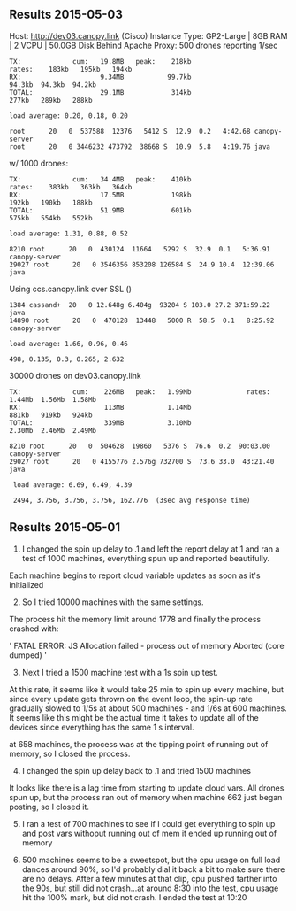 Results 2015-05-03
------------------------------------------------------------------------------------------------
Host: http://dev03.canopy.link (Cisco)
Instance Type: GP2-Large | 8GB RAM | 2 VCPU | 50.0GB Disk
Behind Apache Proxy: 
500 drones reporting 1/sec

    TX:             cum:   19.8MB   peak:    218kb                                    rates:    183kb   195kb   194kb
    RX:                    9.34MB           99.7kb                                             94.3kb  94.3kb  94.2kb
    TOTAL:                 29.1MB            314kb                                              277kb   289kb   288kb

    load average: 0.20, 0.18, 0.20

    root      20   0  537588  12376   5412 S  12.9  0.2   4:42.68 canopy-server       
    root      20   0 3446232 473792  38668 S  10.9  5.8   4:19.76 java      


w/ 1000 drones:
    
    TX:             cum:   34.4MB   peak:    410kb                               rates:    383kb   363kb   364kb
    RX:                    17.5MB            198kb                                         192kb   190kb   188kb
    TOTAL:                 51.9MB            601kb                                         575kb   554kb   552kb

    load average: 1.31, 0.88, 0.52

    8210 root      20   0  430124  11664   5292 S  32.9  0.1   5:36.91 canopy-server                           
    29027 root      20   0 3546356 853208 126584 S  24.9 10.4  12:39.06 java          

Using ccs.canopy.link over SSL ()

    1384 cassand+  20   0 12.648g 6.404g  93204 S 103.0 27.2 371:59.22 java                                    
    14890 root      20   0  470128  13448   5000 R  58.5  0.1   8:25.92 canopy-server  

    load average: 1.66, 0.96, 0.46

    498, 0.135, 0.3, 0.265, 2.632


30000 drones on dev03.canopy.link

    TX:             cum:    226MB   peak:   1.99Mb              rates:   1.44Mb  1.56Mb  1.58Mb
    RX:                     113MB           1.14Mb                        881kb   919kb   924kb
    TOTAL:                  339MB           3.10Mb                       2.30Mb  2.46Mb  2.49Mb

    8210 root      20   0  504628  19860   5376 S  76.6  0.2  90:03.00 canopy-server          
    29027 root      20   0 4155776 2.576g 732700 S  73.6 33.0  43:21.40 java                   

     load average: 6.69, 6.49, 4.39
     
     2494, 3.756, 3.756, 3.756, 162.776  (3sec avg response time)
     
Results 2015-05-01
------------------------------------------------------------------------------------------------
1) I changed the spin up delay to .1 and left the report
delay at 1 and ran a test of 1000 machines, everything spun up and reported beautifully.

Each machine begins to report cloud variable updates
as soon as it's initialized

2) So I tried 10000 machines with the same settings.

The process hit the memory limit around 1778 and
finally the process crashed with:

'
FATAL ERROR: JS Allocation failed - process out of memory
Aborted (core dumped)
'

3) Next I tried a 1500 machine test with a 1s spin up 
test.

At this rate, it seems like it would take 25 min to spin up every machine, but since every update gets thrown 
on the event loop, the spin-up rate gradually slowed to 
1/5s at about 500 machines - and 1/6s at 600 machines.
 It seems like this might be the actual time it takes to update all of the devices since everything has the same 1 s interval.

 at 658 machines, the process was at the tipping point
 of running out of memory, so I closed the process.

4) I changed the spin up delay back to .1 and tried 1500 machines

It looks like there is a lag time from starting to update cloud vars. All drones spun up, but
the process ran out of memory when machine 662 just began posting, so I closed it.

5) I ran a test of 700 machines to see if I could get everything to spin up and post vars withoput running out of mem
    it ended up running out of memory

6)  500 machines seems to be a sweetspot, but the cpu usage on full load dances around 90%, so I'd probably dial it back a bit to make sure there are no delays. After a few minutes at that clip, cpu pushed farther into the 90s, but still did not crash...at around 8:30 into the test, cpu usage hit the 100% mark, but did not crash. I ended the test at 10:20
